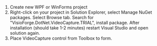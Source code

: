 1. Create new WPF or WinForms project
2. Right-click on your project in Solution Explorer, select Manage NuGet packages. Select Browse tab. Search for "VisioForge.DotNet.VideoCapture.TRIAL", install package. After installation (should take 1-2 minutes) restart Visual Studio and open solution again.
3. Place VideoCapture control from Toolbox to form.
